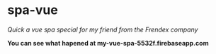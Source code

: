 # spa-vue

*Quick a vue spa special for my friend from the Frendex company*

**You can see what hapened at my-vue-spa-5532f.firebaseapp.com**


